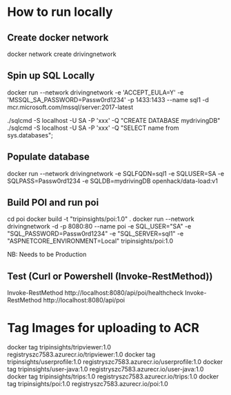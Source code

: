 # How to run locally

## Create docker network

docker network create drivingnetwork

## Spin up SQL Locally

docker run --network drivingnetwork -e 'ACCEPT_EULA=Y' -e 'MSSQL_SA_PASSWORD=Passw0rd1234' -p 1433:1433 --name sql1 -d mcr.microsoft.com/mssql/server:2017-latest 

./sqlcmd -S localhost -U SA -P 'xxx' -Q "CREATE DATABASE mydrivingDB"
./sqlcmd -S localhost -U SA -P 'xxx' -Q "SELECT name from sys.databases";

## Populate database
docker run --network drivingnetwork -e SQLFQDN=sql1 -e SQLUSER=SA -e SQLPASS=Passw0rd1234 -e SQLDB=mydrivingDB openhack/data-load:v1

## Build POI and run poi
cd poi
docker build -t "tripinsights/poi:1.0" .
docker run --network drivingnetwork -d -p 8080:80 --name poi -e SQL_USER="SA" -e "SQL_PASSWORD=Passw0rd1234" -e "SQL_SERVER=sql1" -e "ASPNETCORE_ENVIRONMENT=Local" tripinsights/poi:1.0

NB: Needs to be Production 

## Test (Curl or Powershell (Invoke-RestMethod))

Invoke-RestMethod  http://localhost:8080/api/poi/healthcheck
Invoke-RestMethod  http://localhost:8080/api/poi

# Tag Images for uploading to ACR
docker tag tripinsights/tripviewer:1.0 registryszc7583.azurecr.io/tripviewer:1.0
docker tag tripinsights/userprofile:1.0 registryszc7583.azurecr.io/userprofile:1.0
docker tag tripinsights/user-java:1.0 registryszc7583.azurecr.io/user-java:1.0
docker tag tripinsights/trips:1.0 registryszc7583.azurecr.io/trips:1.0
docker tag tripinsights/poi:1.0 registryszc7583.azurecr.io/poi:1.0
